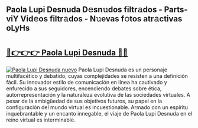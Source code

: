 ## Paola Lupi Desnuda D𝚎sn𝚞dos filtr𝚊dos - Parts-viY Vid𝚎os filtr𝚊dos - N𝚞evas f𝚘tos atr𝚊ctivas oLyHs

# <h2><a href="http://mb9i8kj.tromn.icu/?c=Paola+Lupi+Desnuda">🔗👉👉👉 Paola Lupi Desnuda 🔗🔗</a></h2>

[![Paola Lupi Desnuda nuevo](https://i.imgur.com/pEAQMta.gif)](http://mb9i8kj.tromn.icu/?c=Paola+Lupi+Desnuda)
Paola Lupi Desnuda es un personaje multifacético y debatido, cuyas complejidades se resisten a una definición fácil.  Su innovador estilo de comunicación en línea ha cautivado y enfurecido a sus seguidores, encendiendo debates sobre ética, autorrepresentación y la naturaleza evolutiva de las sociedades virtuales. A pesar de la ambigüedad de sus objetivos futuros, su papel en la configuración del mundo virtual es incuestionable. Armado con un espíritu inquebrantable y un encanto innegable, el viaje de Paola Lupi Desnuda en el reino virtual es interminable.
